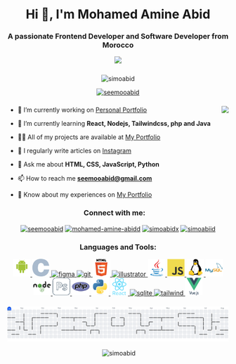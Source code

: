 <h1 align="center">Hi 👋, I'm Mohamed Amine Abid</h1>
<h3 align="center">A passionate Frontend Developer and Software Developer from Morocco</h3>

<div align="center">
  <img height="150" src="https://media.giphy.com/media/M9gbBd9nbDrOTu1Mqx/giphy.gif"  />
</div>


###

<p align="center"> <img src="https://komarev.com/ghpvc/?username=simoabid&label=Profile%20views&color=0e75b6&style=flat" alt="simoabid" /> </p>


<p align="center"> <a href="https://twitter.com/seemooabid" target="blank"><img src="https://img.shields.io/twitter/follow/seemooabid?logo=twitter&style=for-the-badge" alt="seemooabid" /></a> </p>

###
###
<img align="right" height="250" src="https://i.imgflip.com/65efzo.gif"  />

###

- 🔭 I’m currently working on [Personal Portfolio](https://seemoo.netlify.app/)

- 🌱 I’m currently learning **React, Nodejs, Tailwindcss, php and Java**

- 👨‍💻 All of my projects are available at [My Portfolio](https://seemoo.netlify.app/)

- 📝 I regularly write articles on [Instagram](https://www.instagram.com/simoabiid)

- 💬 Ask me about **HTML, CSS, JavaScript, Python**

- 📫 How to reach me **seemooabid@gmail.com**

- 📄 Know about my experiences on [My Portfolio](https://seemoo.netlify.app/)

<h3 align="center">Connect with me:</h3>
<p align="center">
<a href="https://twitter.com/seemooabid" target="blank"><img align="center" src="https://raw.githubusercontent.com/rahuldkjain/github-profile-readme-generator/master/src/images/icons/Social/twitter.svg" alt="seemooabid" height="30" width="40" /></a>
<a href="https://linkedin.com/in/mohamed-amine-abidd" target="blank"><img align="center" src="https://raw.githubusercontent.com/rahuldkjain/github-profile-readme-generator/master/src/images/icons/Social/linked-in-alt.svg" alt="mohamed-amine-abidd" height="30" width="40" /></a>
<a href="https://fb.com/simoabidx" target="blank"><img align="center" src="https://raw.githubusercontent.com/rahuldkjain/github-profile-readme-generator/master/src/images/icons/Social/facebook.svg" alt="simoabidx" height="30" width="40" /></a>
<a href="https://instagram.com/simoabiid" target="blank"><img align="center" src="https://raw.githubusercontent.com/rahuldkjain/github-profile-readme-generator/master/src/images/icons/Social/instagram.svg" alt="simoabiid" height="30" width="40" /></a>
</p>

<h3 align="center">Languages and Tools:</h3>
<p align="center"> <a href="https://developer.android.com" target="_blank" rel="noreferrer"> <img src="https://raw.githubusercontent.com/devicons/devicon/master/icons/android/android-original-wordmark.svg" alt="android" width="40" height="40"/> </a> <a href="https://www.cprogramming.com/" target="_blank" rel="noreferrer"> <img src="https://raw.githubusercontent.com/devicons/devicon/master/icons/c/c-original.svg" alt="c" width="40" height="40"/> </a> <a href="https://www.figma.com/" target="_blank" rel="noreferrer"> <img src="https://www.vectorlogo.zone/logos/figma/figma-icon.svg" alt="figma" width="40" height="40"/> </a> <a href="https://git-scm.com/" target="_blank" rel="noreferrer"> <img src="https://www.vectorlogo.zone/logos/git-scm/git-scm-icon.svg" alt="git" width="40" height="40"/> </a> <a href="https://www.w3.org/html/" target="_blank" rel="noreferrer"> <img src="https://raw.githubusercontent.com/devicons/devicon/master/icons/html5/html5-original-wordmark.svg" alt="html5" width="40" height="40"/> </a> <a href="https://www.adobe.com/in/products/illustrator.html" target="_blank" rel="noreferrer"> <img src="https://www.vectorlogo.zone/logos/adobe_illustrator/adobe_illustrator-icon.svg" alt="illustrator" width="40" height="40"/> </a> <a href="https://www.java.com" target="_blank" rel="noreferrer"> <img src="https://raw.githubusercontent.com/devicons/devicon/master/icons/java/java-original.svg" alt="java" width="40" height="40"/> </a> <a href="https://developer.mozilla.org/en-US/docs/Web/JavaScript" target="_blank" rel="noreferrer"> <img src="https://raw.githubusercontent.com/devicons/devicon/master/icons/javascript/javascript-original.svg" alt="javascript" width="40" height="40"/> </a> <a href="https://www.linux.org/" target="_blank" rel="noreferrer"> <img src="https://raw.githubusercontent.com/devicons/devicon/master/icons/linux/linux-original.svg" alt="linux" width="40" height="40"/> </a> <a href="https://www.mysql.com/" target="_blank" rel="noreferrer"> <img src="https://raw.githubusercontent.com/devicons/devicon/master/icons/mysql/mysql-original-wordmark.svg" alt="mysql" width="40" height="40"/> </a> <a href="https://nodejs.org" target="_blank" rel="noreferrer"> <img src="https://raw.githubusercontent.com/devicons/devicon/master/icons/nodejs/nodejs-original-wordmark.svg" alt="nodejs" width="40" height="40"/> </a> <a href="https://www.photoshop.com/en" target="_blank" rel="noreferrer"> <img src="https://raw.githubusercontent.com/devicons/devicon/master/icons/photoshop/photoshop-line.svg" alt="photoshop" width="40" height="40"/> </a> <a href="https://www.php.net" target="_blank" rel="noreferrer"> <img src="https://raw.githubusercontent.com/devicons/devicon/master/icons/php/php-original.svg" alt="php" width="40" height="40"/> </a> <a href="https://www.python.org" target="_blank" rel="noreferrer"> <img src="https://raw.githubusercontent.com/devicons/devicon/master/icons/python/python-original.svg" alt="python" width="40" height="40"/> </a> <a href="https://reactjs.org/" target="_blank" rel="noreferrer"> <img src="https://raw.githubusercontent.com/devicons/devicon/master/icons/react/react-original-wordmark.svg" alt="react" width="40" height="40"/> </a> <a href="https://www.sqlite.org/" target="_blank" rel="noreferrer"> <img src="https://www.vectorlogo.zone/logos/sqlite/sqlite-icon.svg" alt="sqlite" width="40" height="40"/> </a> <a href="https://tailwindcss.com/" target="_blank" rel="noreferrer"> <img src="https://www.vectorlogo.zone/logos/tailwindcss/tailwindcss-icon.svg" alt="tailwind" width="40" height="40"/> </a> <a href="https://vuejs.org/" target="_blank" rel="noreferrer"> <img src="https://raw.githubusercontent.com/devicons/devicon/master/icons/vuejs/vuejs-original-wordmark.svg" alt="vuejs" width="40" height="40"/> </a> </p>





###
<p align="center">
<picture>
  <source media="(prefers-color-scheme: dark)" srcset="https://raw.githubusercontent.com/simoabid/simoabid/output/pacman-contribution-graph-dark.svg">
  <source media="(prefers-color-scheme: light)" srcset="https://raw.githubusercontent.com/simoabid/simoabid/output/pacman-contribution-graph.svg">
  <img alt="pacman contribution graph" src="https://raw.githubusercontent.com/simoabid/simoabid/output/pacman-contribution-graph.svg">
</picture>
</p>


<p align="center">&nbsp;<img align="center" src="https://github-readme-stats.vercel.app/api?username=simoabid&show_icons=true&locale=en" alt="simoabid" /></p>

###
